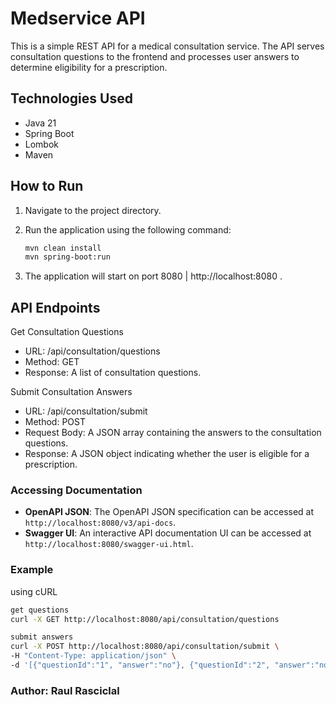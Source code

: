# Medservice  API

This is a simple REST API for a medical consultation service. The API serves consultation questions to the frontend and processes user answers to determine eligibility for a prescription.

## Technologies Used

- Java 21
- Spring Boot
- Lombok
- Maven

## How to Run


1. Navigate to the project directory.
2. Run the application using the following command:

   ```bash
   mvn clean install
   mvn spring-boot:run
   ```

3. The application will start on port 8080 | http://localhost:8080 .


## API Endpoints

Get Consultation Questions

- URL: /api/consultation/questions
- Method: GET
- Response: A list of consultation questions. 
 
 
Submit Consultation Answers

- URL: /api/consultation/submit
- Method: POST
- Request Body: A JSON array containing the answers to the consultation questions.
- Response: A JSON object indicating whether the user is eligible for a prescription.

### Accessing Documentation

- **OpenAPI JSON**: The OpenAPI JSON specification can be accessed at `http://localhost:8080/v3/api-docs`.
- **Swagger UI**: An interactive API documentation UI can be accessed at `http://localhost:8080/swagger-ui.html`.

### Example
using cURL
```bash 
get questions
curl -X GET http://localhost:8080/api/consultation/questions

submit answers
curl -X POST http://localhost:8080/api/consultation/submit \
-H "Content-Type: application/json" \
-d '[{"questionId":"1", "answer":"no"}, {"questionId":"2", "answer":"no"}, {"questionId":"3", "answer":"yes"}, {"questionId":"4", "answer":"30"}]'
```
### Author: Raul Rasciclal